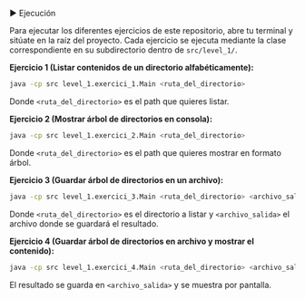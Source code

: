 ▶️ Ejecución

Para ejecutar los diferentes ejercicios de este repositorio, abre tu terminal y sitúate en la raíz del proyecto. Cada ejercicio se ejecuta mediante la clase correspondiente en su subdirectorio dentro de `src/level_1/`.

**Ejercicio 1 (Listar contenidos de un directorio alfabéticamente):**
```bash
java -cp src level_1.exercici_1.Main <ruta_del_directorio>
```
Donde `<ruta_del_directorio>` es el path que quieres listar.

**Ejercicio 2 (Mostrar árbol de directorios en consola):**
```bash
java -cp src level_1.exercici_2.Main <ruta_del_directorio>
```
Donde `<ruta_del_directorio>` es el path que quieres mostrar en formato árbol.

**Ejercicio 3 (Guardar árbol de directorios en un archivo):**
```bash
java -cp src level_1.exercici_3.Main <ruta_del_directorio> <archivo_salida>
```
Donde `<ruta_del_directorio>` es el directorio a listar y `<archivo_salida>` el archivo donde se guardará el resultado.

**Ejercicio 4 (Guardar árbol de directorios en archivo y mostrar el contenido):**
```bash
java -cp src level_1.exercici_4.Main <ruta_del_directorio> <archivo_salida>
```
El resultado se guarda en `<archivo_salida>` y se muestra por pantalla.
